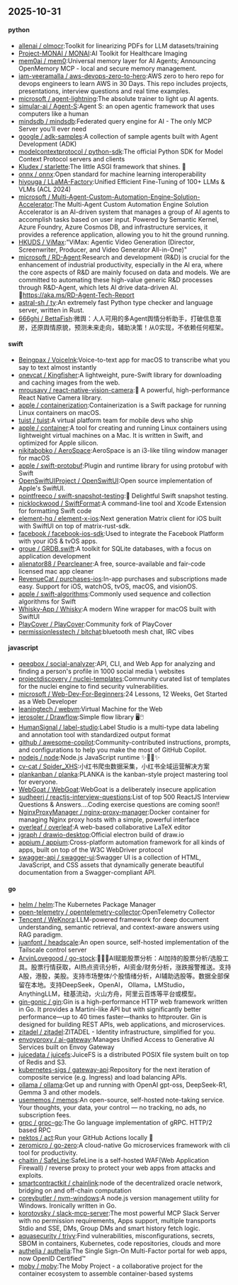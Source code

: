 ## 2025-10-31

#### python
* [allenai / olmocr](https://github.com/allenai/olmocr):Toolkit for linearizing PDFs for LLM datasets/training
* [Project-MONAI / MONAI](https://github.com/Project-MONAI/MONAI):AI Toolkit for Healthcare Imaging
* [mem0ai / mem0](https://github.com/mem0ai/mem0):Universal memory layer for AI Agents; Announcing OpenMemory MCP - local and secure memory management.
* [iam-veeramalla / aws-devops-zero-to-hero](https://github.com/iam-veeramalla/aws-devops-zero-to-hero):AWS zero to hero repo for devops engineers to learn AWS in 30 Days. This repo includes projects, presentations, interview questions and real time examples.
* [microsoft / agent-lightning](https://github.com/microsoft/agent-lightning):The absolute trainer to light up AI agents.
* [simular-ai / Agent-S](https://github.com/simular-ai/Agent-S):Agent S: an open agentic framework that uses computers like a human
* [mindsdb / mindsdb](https://github.com/mindsdb/mindsdb):Federated query engine for AI - The only MCP Server you'll ever need
* [google / adk-samples](https://github.com/google/adk-samples):A collection of sample agents built with Agent Development (ADK)
* [modelcontextprotocol / python-sdk](https://github.com/modelcontextprotocol/python-sdk):The official Python SDK for Model Context Protocol servers and clients
* [Kludex / starlette](https://github.com/Kludex/starlette):The little ASGI framework that shines. 🌟
* [onnx / onnx](https://github.com/onnx/onnx):Open standard for machine learning interoperability
* [hiyouga / LLaMA-Factory](https://github.com/hiyouga/LLaMA-Factory):Unified Efficient Fine-Tuning of 100+ LLMs & VLMs (ACL 2024)
* [microsoft / Multi-Agent-Custom-Automation-Engine-Solution-Accelerator](https://github.com/microsoft/Multi-Agent-Custom-Automation-Engine-Solution-Accelerator):The Multi-Agent Custom Automation Engine Solution Accelerator is an AI-driven system that manages a group of AI agents to accomplish tasks based on user input. Powered by Semantic Kernel, Azure Foundry, Azure Cosmos DB, and infrastructure services, it provides a reference application, allowing you to hit the ground running.
* [HKUDS / ViMax](https://github.com/HKUDS/ViMax):"ViMax: Agentic Video Generation (Director, Screenwriter, Producer, and Video Generator All-in-One)"
* [microsoft / RD-Agent](https://github.com/microsoft/RD-Agent):Research and development (R&D) is crucial for the enhancement of industrial productivity, especially in the AI era, where the core aspects of R&D are mainly focused on data and models. We are committed to automating these high-value generic R&D processes through R&D-Agent, which lets AI drive data-driven AI. 🔗https://aka.ms/RD-Agent-Tech-Report
* [astral-sh / ty](https://github.com/astral-sh/ty):An extremely fast Python type checker and language server, written in Rust.
* [666ghj / BettaFish](https://github.com/666ghj/BettaFish):微舆：人人可用的多Agent舆情分析助手，打破信息茧房，还原舆情原貌，预测未来走向，辅助决策！从0实现，不依赖任何框架。

#### swift
* [Beingpax / VoiceInk](https://github.com/Beingpax/VoiceInk):Voice-to-text app for macOS to transcribe what you say to text almost instantly
* [onevcat / Kingfisher](https://github.com/onevcat/Kingfisher):A lightweight, pure-Swift library for downloading and caching images from the web.
* [mrousavy / react-native-vision-camera](https://github.com/mrousavy/react-native-vision-camera):📸 A powerful, high-performance React Native Camera library.
* [apple / containerization](https://github.com/apple/containerization):Containerization is a Swift package for running Linux containers on macOS.
* [tuist / tuist](https://github.com/tuist/tuist):A virtual platform team for mobile devs who ship
* [apple / container](https://github.com/apple/container):A tool for creating and running Linux containers using lightweight virtual machines on a Mac. It is written in Swift, and optimized for Apple silicon.
* [nikitabobko / AeroSpace](https://github.com/nikitabobko/AeroSpace):AeroSpace is an i3-like tiling window manager for macOS
* [apple / swift-protobuf](https://github.com/apple/swift-protobuf):Plugin and runtime library for using protobuf with Swift
* [OpenSwiftUIProject / OpenSwiftUI](https://github.com/OpenSwiftUIProject/OpenSwiftUI):Open source implementation of Apple's SwiftUI.
* [pointfreeco / swift-snapshot-testing](https://github.com/pointfreeco/swift-snapshot-testing):📸 Delightful Swift snapshot testing.
* [nicklockwood / SwiftFormat](https://github.com/nicklockwood/SwiftFormat):A command-line tool and Xcode Extension for formatting Swift code
* [element-hq / element-x-ios](https://github.com/element-hq/element-x-ios):Next generation Matrix client for iOS built with SwiftUI on top of matrix-rust-sdk.
* [facebook / facebook-ios-sdk](https://github.com/facebook/facebook-ios-sdk):Used to integrate the Facebook Platform with your iOS & tvOS apps.
* [groue / GRDB.swift](https://github.com/groue/GRDB.swift):A toolkit for SQLite databases, with a focus on application development
* [alienator88 / Pearcleaner](https://github.com/alienator88/Pearcleaner):A free, source-available and fair-code licensed mac app cleaner
* [RevenueCat / purchases-ios](https://github.com/RevenueCat/purchases-ios):In-app purchases and subscriptions made easy. Support for iOS, watchOS, tvOS, macOS, and visionOS.
* [apple / swift-algorithms](https://github.com/apple/swift-algorithms):Commonly used sequence and collection algorithms for Swift
* [Whisky-App / Whisky](https://github.com/Whisky-App/Whisky):A modern Wine wrapper for macOS built with SwiftUI
* [PlayCover / PlayCover](https://github.com/PlayCover/PlayCover):Community fork of PlayCover
* [permissionlesstech / bitchat](https://github.com/permissionlesstech/bitchat):bluetooth mesh chat, IRC vibes

#### javascript
* [qeeqbox / social-analyzer](https://github.com/qeeqbox/social-analyzer):API, CLI, and Web App for analyzing and finding a person's profile in 1000 social media \ websites
* [projectdiscovery / nuclei-templates](https://github.com/projectdiscovery/nuclei-templates):Community curated list of templates for the nuclei engine to find security vulnerabilities.
* [microsoft / Web-Dev-For-Beginners](https://github.com/microsoft/Web-Dev-For-Beginners):24 Lessons, 12 Weeks, Get Started as a Web Developer
* [leaningtech / webvm](https://github.com/leaningtech/webvm):Virtual Machine for the Web
* [jerosoler / Drawflow](https://github.com/jerosoler/Drawflow):Simple flow library 🖥️🖱️
* [HumanSignal / label-studio](https://github.com/HumanSignal/label-studio):Label Studio is a multi-type data labeling and annotation tool with standardized output format
* [github / awesome-copilot](https://github.com/github/awesome-copilot):Community-contributed instructions, prompts, and configurations to help you make the most of GitHub Copilot.
* [nodejs / node](https://github.com/nodejs/node):Node.js JavaScript runtime ✨🐢🚀✨
* [cv-cat / Spider_XHS](https://github.com/cv-cat/Spider_XHS):小红书爬虫数据采集，小红书全域运营解决方案
* [plankanban / planka](https://github.com/plankanban/planka):PLANKA is the kanban-style project mastering tool for everyone.
* [WebGoat / WebGoat](https://github.com/WebGoat/WebGoat):WebGoat is a deliberately insecure application
* [sudheerj / reactjs-interview-questions](https://github.com/sudheerj/reactjs-interview-questions):List of top 500 ReactJS Interview Questions & Answers....Coding exercise questions are coming soon!!
* [NginxProxyManager / nginx-proxy-manager](https://github.com/NginxProxyManager/nginx-proxy-manager):Docker container for managing Nginx proxy hosts with a simple, powerful interface
* [overleaf / overleaf](https://github.com/overleaf/overleaf):A web-based collaborative LaTeX editor
* [jgraph / drawio-desktop](https://github.com/jgraph/drawio-desktop):Official electron build of draw.io
* [appium / appium](https://github.com/appium/appium):Cross-platform automation framework for all kinds of apps, built on top of the W3C WebDriver protocol
* [swagger-api / swagger-ui](https://github.com/swagger-api/swagger-ui):Swagger UI is a collection of HTML, JavaScript, and CSS assets that dynamically generate beautiful documentation from a Swagger-compliant API.

#### go
* [helm / helm](https://github.com/helm/helm):The Kubernetes Package Manager
* [open-telemetry / opentelemetry-collector](https://github.com/open-telemetry/opentelemetry-collector):OpenTelemetry Collector
* [Tencent / WeKnora](https://github.com/Tencent/WeKnora):LLM-powered framework for deep document understanding, semantic retrieval, and context-aware answers using RAG paradigm.
* [juanfont / headscale](https://github.com/juanfont/headscale):An open source, self-hosted implementation of the Tailscale control server
* [ArvinLovegood / go-stock](https://github.com/ArvinLovegood/go-stock):🦄🦄🦄AI赋能股票分析：AI加持的股票分析/选股工具。股票行情获取，AI热点资讯分析，AI资金/财务分析，涨跌报警推送。支持A股，港股，美股。支持市场整体/个股情绪分析，AI辅助选股等。数据全部保留在本地。支持DeepSeek，OpenAI， Ollama，LMStudio，AnythingLLM，硅基流动，火山方舟，阿里云百炼等平台或模型。
* [gin-gonic / gin](https://github.com/gin-gonic/gin):Gin is a high-performance HTTP web framework written in Go. It provides a Martini-like API but with significantly better performance—up to 40 times faster—thanks to httprouter. Gin is designed for building REST APIs, web applications, and microservices.
* [zitadel / zitadel](https://github.com/zitadel/zitadel):ZITADEL - Identity infrastructure, simplified for you.
* [envoyproxy / ai-gateway](https://github.com/envoyproxy/ai-gateway):Manages Unified Access to Generative AI Services built on Envoy Gateway
* [juicedata / juicefs](https://github.com/juicedata/juicefs):JuiceFS is a distributed POSIX file system built on top of Redis and S3.
* [kubernetes-sigs / gateway-api](https://github.com/kubernetes-sigs/gateway-api):Repository for the next iteration of composite service (e.g. Ingress) and load balancing APIs.
* [ollama / ollama](https://github.com/ollama/ollama):Get up and running with OpenAI gpt-oss, DeepSeek-R1, Gemma 3 and other models.
* [usememos / memos](https://github.com/usememos/memos):An open-source, self-hosted note-taking service. Your thoughts, your data, your control — no tracking, no ads, no subscription fees.
* [grpc / grpc-go](https://github.com/grpc/grpc-go):The Go language implementation of gRPC. HTTP/2 based RPC
* [nektos / act](https://github.com/nektos/act):Run your GitHub Actions locally 🚀
* [zeromicro / go-zero](https://github.com/zeromicro/go-zero):A cloud-native Go microservices framework with cli tool for productivity.
* [chaitin / SafeLine](https://github.com/chaitin/SafeLine):SafeLine is a self-hosted WAF(Web Application Firewall) / reverse proxy to protect your web apps from attacks and exploits.
* [smartcontractkit / chainlink](https://github.com/smartcontractkit/chainlink):node of the decentralized oracle network, bridging on and off-chain computation
* [coreybutler / nvm-windows](https://github.com/coreybutler/nvm-windows):A node.js version management utility for Windows. Ironically written in Go.
* [korotovsky / slack-mcp-server](https://github.com/korotovsky/slack-mcp-server):The most powerful MCP Slack Server with no permission requirements, Apps support, multiple transports Stdio and SSE, DMs, Group DMs and smart history fetch logic.
* [aquasecurity / trivy](https://github.com/aquasecurity/trivy):Find vulnerabilities, misconfigurations, secrets, SBOM in containers, Kubernetes, code repositories, clouds and more
* [authelia / authelia](https://github.com/authelia/authelia):The Single Sign-On Multi-Factor portal for web apps, now OpenID Certified™
* [moby / moby](https://github.com/moby/moby):The Moby Project - a collaborative project for the container ecosystem to assemble container-based systems
